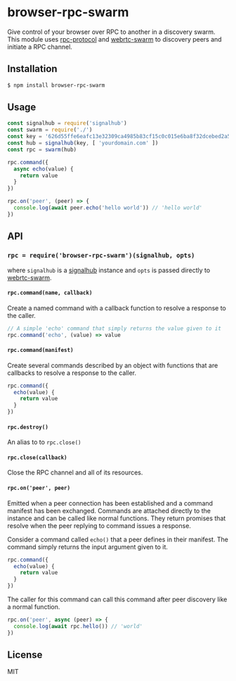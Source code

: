 browser-rpc-swarm
=================

Give control of your browser over RPC to another in a discovery swarm.
This module uses
[rpc-protocol](https://github.com/secure-local-node/rpc-protocol) and
[webrtc-swarm](https://github.com/mafintosh/webrtc-swarm) to discovery
peers and initiate a RPC channel.

## Installation

```sh
$ npm install browser-rpc-swarm
```

## Usage

```js
const signalhub = require('signalhub')
const swarm = require('./')
const key = '626d55ffe6eafc13e32309ca4985b83cf15c0c015e6ba8f32dcebed2a50e0c27'
const hub = signalhub(key, [ 'yourdomain.com' ])
const rpc = swarm(hub)

rpc.command({
  async echo(value) {
    return value
  }
})

rpc.on('peer', (peer) => {
  console.log(await peer.echo('hello world')) // 'hello world'
})
```

## API

### `rpc = require('browser-rpc-swarm')(signalhub, opts)`

where `signalhub` is a
[signalhub](https://github.com/mafintosh/signalhub) instance and `opts`
is passed directly to
[webrtc-swarm](https://github.com/mafintosh/webrtc-swarm).

#### `rpc.command(name, callback)`

Create a named command with a callback function to resolve a response to
the caller.

```js
// A simple 'echo' command that simply returns the value given to it
rpc.command('echo', (value) => value
```

#### `rpc.command(manifest)`

Create several commands described by an object with functions that are
callbacks to resolve a response to the caller.

```js
rpc.command({
  echo(value) {
    return value
  }
})
```

#### `rpc.destroy()`

An alias to to `rpc.close()`

#### `rpc.close(callback)`

Close the RPC channel and all of its resources.

#### `rpc.on('peer', peer)`

Emitted when a peer connection has been established and a command
manifest has been exchanged. Commands are attached directly to the
instance and can be called like normal functions. They return promises
that resolve when the peer replying to command issues a response.

Consider a command called `echo()` that a peer defines in their
manifest. The command simply returns the input argument given to it.

```js
rpc.command({
  echo(value) {
    return value
  }
})
```

The caller for this command can call this command after peer discovery
like a normal function.

```js
rpc.on('peer', async (peer) => {
  console.log(await rpc.hello()) // 'world'
})
```

## License

MIT
